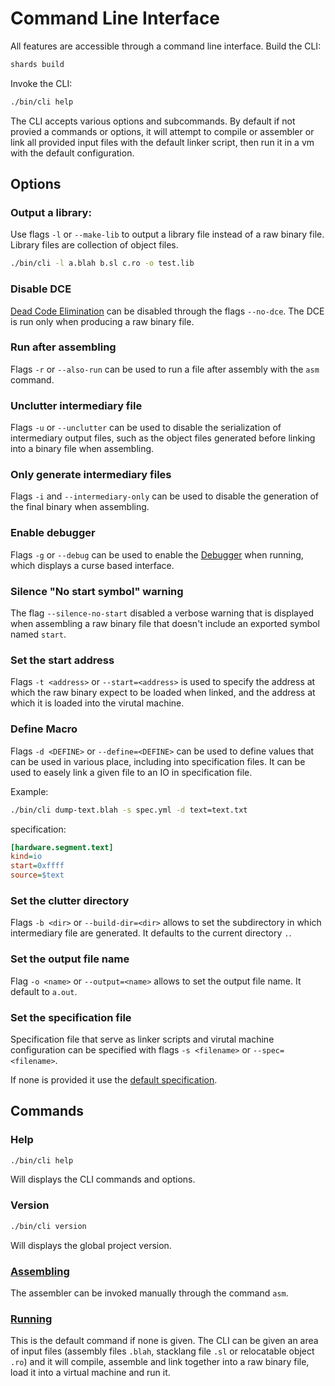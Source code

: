 # Command Line Interface

All features are accessible through a command line interface.
Build the CLI:
```sh
shards build
```

Invoke the CLI:
```sh
./bin/cli help
```

The CLI accepts various options and subcommands. 
By default if not provied a commands or options, it will attempt to compile or assembler or link all provided input files with the default linker script, then run it in a vm with the default configuration.

## Options

### Output a library:

Use flags `-l` or `--make-lib` to output a library file instead of a raw binary file. 
Library files are collection of object files.

```sh
./bin/cli -l a.blah b.sl c.ro -o test.lib
```

### Disable DCE

[Dead Code Elimination](/wiki/linker.md#dec) can be disabled through the flags `--no-dce`.
The DCE is run only when producing a raw binary file.  

### Run after assembling

Flags `-r` or `--also-run` can be used to run a file after assembly with the `asm` command.

### Unclutter intermediary file

Flags `-u` or `--unclutter` can be used to disable the serialization of intermediary output files, such as the object files generated before linking into a binary file when assembling.

### Only generate intermediary files

Flags `-i` and `--intermediary-only` can be used to disable the generation of the final binary when assembling.

### Enable debugger

Flags `-g` or `--debug` can be used to enable the [Debugger](/wiki/debugger.md) when running, which displays a curse based interface.

### Silence "No start symbol" warning

The flag `--silence-no-start` disabled a verbose warning that is displayed when assembling a raw binary file that doesn't include an exported symbol named `start`.

### Set the start address

Flags `-t <address>` or `--start=<address>` is used to specify the address at which the raw binary expect to be loaded when linked, and the address at which it is loaded into the virutal machine.

### Define Macro

Flags `-d <DEFINE>` or `--define=<DEFINE>` can be used to define values that can be used in various place, including into specification files. It can be used to easely link a given file to an IO in specification file.

Example:
```sh
./bin/cli dump-text.blah -s spec.yml -d text=text.txt
```

specification:
```ini
[hardware.segment.text]
kind=io
start=0xffff
source=$text
```

### Set the clutter directory

Flags `-b <dir>` or `--build-dir=<dir>` allows to set the subdirectory in which intermediary file are generated. It defaults to the current directory `.`.

### Set the output file name

Flag `-o <name>` or `--output=<name>` allows to set the output file name. It default to `a.out`.

### Set the specification file

Specification file that serve as linker scripts and virutal machine configuration can be specified with flags `-s <filename>` or `--spec=<filename>`.

If none is provided it use the [default specification](/wiki/spec.md#default).



## Commands

### Help

```sh
./bin/cli help
```

Will displays the CLI commands and options.

### Version

```sh
./bin/cli version
```

Will displays the global project version.

### [Assembling](#asm)

The assembler can be invoked manually through the command `asm`.

### [Running](#run)

This is the default command if none is given.
The CLI can be given an area of input files (assembly files `.blah`, stacklang file `.sl` or relocatable object `.ro`) and it will compile, assemble and link together into a raw binary file, load it into a virtual machine and run it.